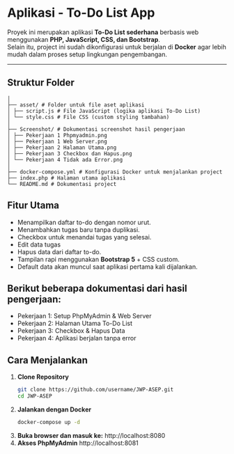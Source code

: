 # Aplikasi - To-Do List App

Proyek ini merupakan aplikasi **To-Do List sederhana** berbasis web menggunakan **PHP, JavaScript, CSS, dan Bootstrap**.  
Selain itu, project ini sudah dikonfigurasi untuk berjalan di **Docker** agar lebih mudah dalam proses setup lingkungan pengembangan.

---
## Struktur Folder
```
│
├── asset/ # Folder untuk file aset aplikasi
│ ├── script.js # File JavaScript (logika aplikasi To-Do List)
│ └── style.css # File CSS (custom styling tambahan)
│
├── Screenshot/ # Dokumentasi screenshot hasil pengerjaan
│ ├── Pekerjaan 1 Phpmyadmin.png
│ ├── Pekerjaan 1 Web Server.png
│ ├── Pekerjaan 2 Halaman Utama.png
│ ├── Pekerjaan 3 Checkbox dan Hapus.png
│ └── Pekerjaan 4 Tidak ada Error.png
│
├── docker-compose.yml # Konfigurasi Docker untuk menjalankan project
├── index.php # Halaman utama aplikasi
└── README.md # Dokumentasi project
```


## Fitur Utama
- Menampilkan daftar to-do dengan nomor urut.
- Menambahkan tugas baru tanpa duplikasi.
- Checkbox untuk menandai tugas yang selesai.
- Edit data tugas
- Hapus data dari daftar to-do.
- Tampilan rapi menggunakan **Bootstrap 5** + CSS custom.
- Default data akan muncul saat aplikasi pertama kali dijalankan.

## Berikut beberapa dokumentasi dari hasil pengerjaan:
- Pekerjaan 1: Setup PhpMyAdmin & Web Server
- Pekerjaan 2: Halaman Utama To-Do List
- Pekerjaan 3: Checkbox & Hapus Data
- Pekerjaan 4: Aplikasi berjalan tanpa error

## Cara Menjalankan
1. **Clone Repository**
   ```bash
   git clone https://github.com/username/JWP-ASEP.git
   cd JWP-ASEP
2. **Jalankan dengan Docker**
   ```bash
   docker-compose up -d
4. **Buka browser dan masuk ke:**
http://localhost:8080
5. **Akses PhpMyAdmin**
http://localhost:8081
